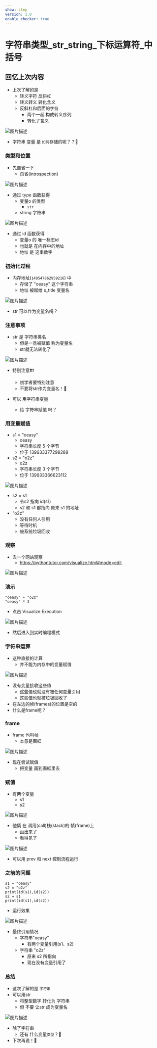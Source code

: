 ```yaml
---
show: step
version: 1.0
enable_checker: true
---
```


# 字符串类型_str_string_下标运算符_中括号

## 回忆上次内容

- 上次了解的是 
	- 转义字符 反斜杠
	- 转义转义 转化含义
	- 反斜杠和后面的字符 
		- 两个一起 构成转义序列
		- 转化了含义 

![图片描述](https://doc.shiyanlou.com/courses/uid1190679-20231208-1702037778486)

- 字符串 变量 是 `如何`存储的呢？？🤔

### 类型和位置

- 先自省一下
	- 自省(introspection)

![图片描述](https://doc.shiyanlou.com/courses/uid1190679-20210817-1629166523239)

- 通过 type 函数获得 
	- 变量o 的类型
    	- `str`
	-  string 字符串

![图片描述](https://doc.shiyanlou.com/courses/uid1190679-20210817-1629155102907)

- 通过 id 函数获得 
	- 变量o 的 唯一标志id
	- 也就是 在内存中的地址
	- 地址 是 这串数字

### 初始化过程

- 内存地址(`140547862959216`) 中
	- 存储了 "oeasy" 这个字符串 
	- 地址 被赋给 s_title 变量名  

![图片描述](https://doc.shiyanlou.com/courses/uid1190679-20210828-1630144191964)


- str 可以作为变量名吗？

### 注意事项

- str 是 字符串类名
	- 但是一旦被赋值 称为变量名
	- str就无法转化了

![图片描述](https://doc.shiyanlou.com/courses/uid1190679-20210828-1630144514499)

- 特别注意❗❗❗
	- 初学者要特别注意
	- 不要将str作为变量名！📢

- 可以 用字符串变量
	- 给 字符串赋值 吗？

### 用变量赋值
- s1 = "oeasy"
	- oeasy
    - 字符串长度  5 个字节
    - 位于 139633377299288
- s2 = "o2z"  
  - o2z
  - 字符串长度 3 个字节
  - 位于 139633366623112

![图片描述](https://doc.shiyanlou.com/courses/uid1190679-20210817-1629167725483)

- s2 = s1
  - 令s2 指向 id(s1) 
  - s2 和 s1 都指向 原来 s1 的地址
- "o2z" 
	- 没有任何人引用
	- 等待时机
	- 被系统垃圾回收

### 观察

- 去一个网站观察
	- https://pythontutor.com/visualize.html#mode=edit

![图片描述](https://doc.shiyanlou.com/courses/uid1190679-20210829-1630203709851)

### 演示

```
"oeasy" + "o2z"
"oeasy" * 3
```

- 点击 Visualize Execution

![图片描述](https://doc.shiyanlou.com/courses/uid1190679-20240929-1727578017130)

- 然后进入到实时编程模式

### 字符串运算

- 这种直接的计算
	- 并不能为内存中的变量赋值

![图片描述](https://doc.shiyanlou.com/courses/uid1190679-20210829-1630209077502)

- 没有变量接收这些值
	- 这些值也就没有被任何变量引用
	- 这些值也就被垃圾回收了
- 在左边的帧(frames)的位置是空的
- 什么是frame呢？

### frame

- frame 也叫帧
	- 本意是画框

![图片描述](https://doc.shiyanlou.com/courses/uid1190679-20231129-1701255743346)

- 现在尝试赋值
	- 把变量 画到画框里去

### 赋值

- 有两个变量
	- s1 
	- s2

![图片描述](https://doc.shiyanlou.com/courses/uid1190679-20210829-1630209062770)

- 他俩 在 调用(call)栈(stack)的 帧(frame)上
	- 画出来了
	- 看得见了

![图片描述](https://doc.shiyanlou.com/courses/uid1190679-20220903-1662158505337)

- 可以用 prev 和 next 控制流程运行

### 之前的问题
```
s1 = "oeasy"
s2 = "o2z"
print(id(s1),id(s2))
s2 = s1
print(id(s1),id(s2))
```

- 运行效果

![图片描述](https://doc.shiyanlou.com/courses/uid1190679-20231129-1701256031127)


- 最终引用情况
  - 字符串"oeasy" 
	- 有两个变量引用(s1、s2)
  - 字符串 "o2z"
	- 原来 s2 所指向
	- 现在没有变量引用了

### 总结

- 这次了解的是 `字符串`
- 可以用str
	- 将整型数字 转化为 字符串
	- 但 不要 让str 成为变量名

![图片描述](https://doc.shiyanlou.com/courses/uid1190679-20231129-1701256447307)

- 除了字符串
	- 还有 什么变量`类型`？🤔
- 下次再说！👋
